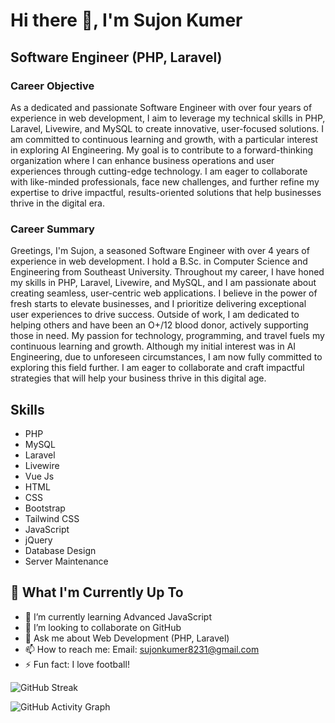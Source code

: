 # Hi there 👋, I'm Sujon Kumer

## Software Engineer (PHP, Laravel)

### Career Objective
As a dedicated and passionate Software Engineer with over four years of experience in web development, I aim to leverage my technical skills in PHP, Laravel, Livewire, and MySQL to create innovative, user-focused solutions. I am committed to continuous learning and growth, with a particular interest in exploring AI Engineering. My goal is to contribute to a forward-thinking organization where I can enhance business operations and user experiences through cutting-edge technology. I am eager to collaborate with like-minded professionals, face new challenges, and further refine my expertise to drive impactful, results-oriented solutions that help businesses thrive in the digital era.

### Career Summary
Greetings, I'm Sujon, a seasoned Software Engineer with over 4 years of experience in web development. I hold a B.Sc. in Computer Science and Engineering from Southeast University. Throughout my career, I have honed my skills in PHP, Laravel, Livewire, and MySQL, and I am passionate about creating seamless, user-centric web applications. I believe in the power of fresh starts to elevate businesses, and I prioritize delivering exceptional user experiences to drive success. Outside of work, I am dedicated to helping others and have been an O+/12 blood donor, actively supporting those in need. My passion for technology, programming, and travel fuels my continuous learning and growth. Although my initial interest was in AI Engineering, due to unforeseen circumstances, I am now fully committed to exploring this field further. I am eager to collaborate and craft impactful strategies that will help your business thrive in this digital age.

## Skills
- PHP
- MySQL
- Laravel
- Livewire
- Vue Js
- HTML
- CSS
- Bootstrap
- Tailwind CSS
- JavaScript
- jQuery
- Database Design
- Server Maintenance

## 🚀 What I'm Currently Up To
- 🌱 I’m currently learning Advanced JavaScript
- 👯 I’m looking to collaborate on GitHub
- 💬 Ask me about Web Development (PHP, Laravel)
- 📫 How to reach me: Email: [sujonkumer8231@gmail.com](mailto:sujonkumer8231@gmail.com)
- ⚡ Fun fact: I love football!
  
![GitHub Streak](https://streak-stats.demolab.com/?user=sujonkumer)

![GitHub Activity Graph](https://github-readme-activity-graph.vercel.app/graph?username=sujonkumer&theme=react)

